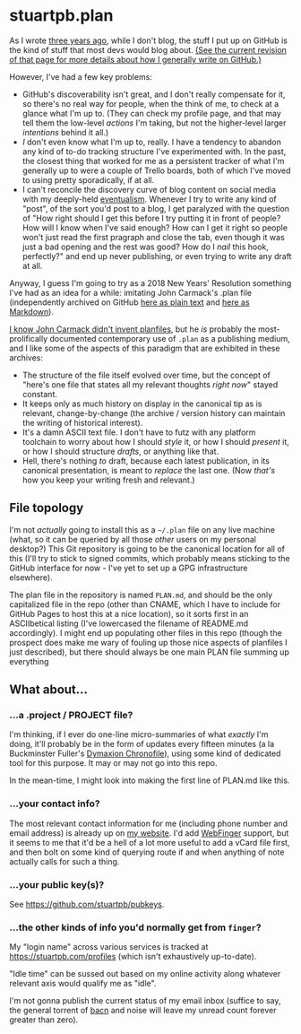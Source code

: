 # stuartpb.plan

As I wrote [three years ago](https://github.com/stuartpb/how-i-roll/commit/00d396aed6bb081519bcc01440b32b197fed18f1), while I don't blog, the stuff I put up on GitHub is the kind of stuff that most devs would blog about. [(See the current revision of that page for more details about how I generally write on GitHub.)](https://github.com/stuartpb/how-i-roll/blob/master/writing.md)

However, I've had a few key problems:

- GitHub's discoverability isn't great, and I don't really compensate for it, so there's no real way for people, when the think of me, to check at a glance what I'm up to. (They can check my profile page, and that may tell them the low-level *actions* I'm taking, but not the higher-level larger *intentions* behind it all.)
- *I* don't even know what I'm up to, really. I have a tendency to abandon any kind of to-do tracking structure I've experimented with. In the past, the closest thing that worked for me as a persistent tracker of what I'm generally up to were a couple of Trello boards, both of which I've moved to using pretty sporadically, if at all.
- I can't reconcile the discovery curve of blog content on social media with my deeply-held [eventualism][]. Whenever I try to write any kind of "post", of the sort you'd post to a blog, I get paralyzed with the question of "How right should I get this before I try putting it in front of people? How will I know when I've said enough? How can I get it right so people won't just read the first pragraph and close the tab, even though it was just a bad opening and the rest was good? How do I *nail* this hook, perfectly?" and end up never publishing, or even trying to write any draft at all.

[eventualism]: https://meta.wikimedia.org/wiki/Eventualism

Anyway, I guess I'm going to try as a 2018 New Years' Resolution something I've had as an idea for a while: imitating John Carmack's .plan file (independently archived on GitHub [here as plain text](https://github.com/ESWAT/john-carmack-plan-archive/tree/master/by_day) and [here as Markdown](https://github.com/oliverbenns/john-carmack-plan)).

[I know John Carmack didn't invent planfiles](http://www.catb.org/jargon/html/P/plan-file.html), but he *is* probably the most-prolifically documented contemporary use of `.plan` as a publishing medium, and I like some of the aspects of this paradigm that are exhibited in these archives:

- The structure of the file itself evolved over time, but the concept of "here's one file that states all my relevant thoughts *right now*" stayed constant.
- It keeps only as much history on display in the canonical tip as is relevant, change-by-change (the archive / version history can maintain the writing of historical interest).
- It's a damn ASCII text file. I don't have to futz with any platform toolchain to worry about how I should *style* it, or how I should *present* it, or how I should structure *drafts*, or anything like that.
- Hell, there's nothing *to* draft, because each latest publication, in its canonical presentation, is meant to *replace* the last one. (Now *that's* how you keep your writing fresh and relevant.)

## File topology

I'm not *actually* going to install this as a `~/.plan` file on any live machine (what, so it can be queried by all those *other* users on my personal desktop?) This Git repository is going to be the canonical location for all of this (I'll try to stick to signed commits, which probably means sticking to the GitHub interface for now - I've yet to set up a GPG infrastructure elsewhere).

The plan file in the repository is named `PLAN.md`, and should be the only capitalized file in the repo (other than CNAME, which I have to include for GitHub Pages to host this at a nice location), so it sorts first in an ASCIIbetical listing (I've lowercased the filename of README.md accordingly). I might end up populating other files in this repo (though the prospect does make me wary of fouling up those nice aspects of planfiles I just described), but there should always be one main PLAN file summing up everything

## What about...

### ...a .project / PROJECT file?

I'm thinking, if I ever do one-line micro-summaries of what *exactly* I'm doing, it'll probably be in the form of updates every fifteen minutes (a la Buckminster Fuller's [Dymaxion Chronofile][]), using some kind of dedicated tool for this purpose. It may or may not go into this repo.

[Dymaxion Chronofile]: https://en.wikipedia.org/wiki/Dymaxion_Chronofile

In the mean-time, I might look into making the first line of PLAN.md like this.

### ...your contact info?

The most relevant contact information for me (including phone number and email address) is already up on [my website](https://stuartpb.com/). I'd add [WebFinger](https://webfinger.net/) support, but it seems to me that it'd be a hell of a lot more useful to add a vCard file first, and then bolt on some kind of querying route if and when anything of note actually calls for such a thing.

### ...your public key(s)?

See https://github.com/stuartpb/pubkeys.

### ...the other kinds of info you'd normally get from `finger`?

My "login name" across various services is tracked at https://stuartpb.com/profiles (which isn't exhaustively up-to-date).

"Idle time" can be sussed out based on my online activity along whatever relevant axis would qualify me as "idle".

I'm not gonna publish the current status of my email inbox (suffice to say, the general torrent of [bacn][] and noise will leave my unread count forever greater than zero).

[bacn]: http://www.bbc.com/news/technology-21830739
